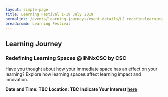 ```yaml
---
layout: simple-page
title: Learning Festival 1-19 July 2019
permalink: /events/learning-journeys/event-details/LJ_redefinelearning
breadcrumb: Learning Festival
---
```


## Learning Journey 
### Redefining Learning Spaces @ INNxCSC by CSC 

Have you thought about how your immediate space has an effect on your learning? Explore how learning spaces affect learning impact and innovation. 

**Date and Time: TBC** 
**Location: TBC** 
**Indicate Your Interest [here](https://www.eventbrite.sg/e/step-into-my-shoes-making-a-difference-as-a-probation-officer-tickets-61082209533)** 


